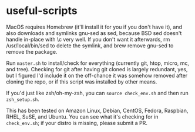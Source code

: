 # useful-scripts

MacOS requires Homebrew (it'll install it for you if you don't have it), and also downloads and symlinks gnu-sed as sed, because BSD sed doesn't handle in-place with \c very well. If you don't want it afterwards, rm /usr/local/bin/sed to delete the symlink, and brew remove gnu-sed to remove the package.

Run `master.sh` to install/check for everything (currently git, htop, micro, mc, and tree). Checking for git after having git cloned is largely redundant, yes, but I figured I'd include it on the off-chance it was somehow removed after cloning the repo, or if this script was installed by other means.

If you'd just like zsh/oh-my-zsh, you can `source check_env.sh` and then run `zsh_setup.sh`.

This has been tested on Amazon Linux, Debian, CentOS, Fedora, Raspbian, RHEL, SuSE, and Ubuntu. You can see what it's checking for in `check_env.sh`; if your distro is missing, please submit a PR.
